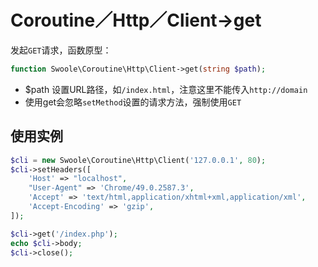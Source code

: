 # Coroutine／Http／Client->get

发起`GET`请求，函数原型：
```php
function Swoole\Coroutine\Http\Client->get(string $path);
```

* $path 设置URL路径，如`/index.html`，注意这里不能传入`http://domain`
* 使用get会忽略`setMethod`设置的请求方法，强制使用`GET`

使用实例
----
```php
$cli = new Swoole\Coroutine\Http\Client('127.0.0.1', 80);
$cli->setHeaders([
	'Host' => "localhost",
	"User-Agent" => 'Chrome/49.0.2587.3',
	'Accept' => 'text/html,application/xhtml+xml,application/xml',
	'Accept-Encoding' => 'gzip',
]);

$cli->get('/index.php');
echo $cli->body;
$cli->close();
```